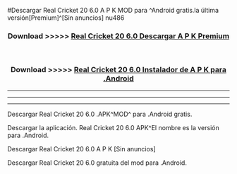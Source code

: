 #Descargar Real Cricket 20 6.0 A P K MOD para ^Android gratis.la última versión[Premium]^[Sin anuncios] nu486



<div align="center">
<h3>Download >>>>> <a href="https://es-web.web.app/?es= Real Cricket 20 6.0">Real Cricket 20 6.0 Descargar A P K Premium</a></h3><br>

<h3>Download >>>>> <a href="https://es-web.web.app/?es= Real Cricket 20 6.0">Real Cricket 20 6.0 Instalador de A P K para .Android</a></h3>
</div>


----------------------------------------------------------

----------------------------------------------------------

----------------------------------------------------------

Descargar Real Cricket 20 6.0 .APK^MOD^ para .Android gratis.

Descargar la aplicación. Real Cricket 20 6.0 APK^El nombre es la versión para .Android.

Descargar Real Cricket 20 6.0 A P K [Sin anuncios]

Descargar Real Cricket 20 6.0 gratuita del mod para .Android.